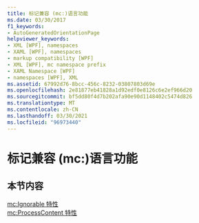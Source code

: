 ```yaml
---
title: 标记兼容 (mc:)语言功能
ms.date: 03/30/2017
f1_keywords:
- AutoGeneratedOrientationPage
helpviewer_keywords:
- XML [WPF], namespaces
- XAML [WPF], namespaces
- markup compatibility [WPF]
- XML [WPF], mc namespace prefix
- XAML Namespace [WPF]
- namespaces [WPF], XML
ms.assetid: 67992d76-8bcc-456c-8232-03807803d69e
ms.openlocfilehash: 2e81877eb41828a1d92edf0e8126c6e2ef966d20
ms.sourcegitcommit: bf5dd80f4d7b202afa90e90d1148402c5474d826
ms.translationtype: MT
ms.contentlocale: zh-CN
ms.lasthandoff: 03/30/2021
ms.locfileid: "96973440"
---
```

# <a name="markup-compatibility-mc-language-features"></a>标记兼容 (mc:)语言功能
## <a name="in-this-section"></a>本节内容  
 [mc:Ignorable 特性](mc-ignorable-attribute.md)  
  [mc:ProcessContent 特性](mc-processcontent-attribute.md)
